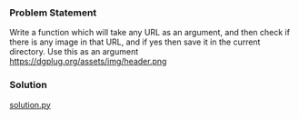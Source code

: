 ### Problem Statement
Write a function which will take any URL as an argument, and then check if there is any image in that URL, and if yes then save it in the current directory.
Use this as an argument https://dgplug.org/assets/img/header.png

### Solution
[solution.py](#)

